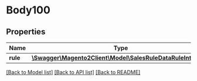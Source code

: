 # Body100

## Properties
Name | Type | Description | Notes
------------ | ------------- | ------------- | -------------
**rule** | [**\Swagger\Magento2Client\Model\SalesRuleDataRuleInterface**](SalesRuleDataRuleInterface.md) |  | 

[[Back to Model list]](../README.md#documentation-for-models) [[Back to API list]](../README.md#documentation-for-api-endpoints) [[Back to README]](../README.md)


